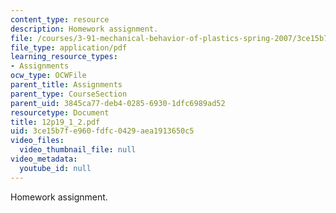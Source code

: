 ```yaml
---
content_type: resource
description: Homework assignment.
file: /courses/3-91-mechanical-behavior-of-plastics-spring-2007/3ce15b7fe960fdfc0429aea1913650c5_12p19_1_2.pdf
file_type: application/pdf
learning_resource_types:
- Assignments
ocw_type: OCWFile
parent_title: Assignments
parent_type: CourseSection
parent_uid: 3845ca77-deb4-0285-6930-1dfc6989ad52
resourcetype: Document
title: 12p19_1_2.pdf
uid: 3ce15b7f-e960-fdfc-0429-aea1913650c5
video_files:
  video_thumbnail_file: null
video_metadata:
  youtube_id: null
---
```

Homework assignment.

